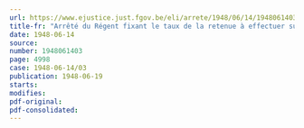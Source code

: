 ```yaml
---
url: https://www.ejustice.just.fgov.be/eli/arrete/1948/06/14/1948061403/justel
title-fr: "Arrêté du Régent fixant le taux de la retenue à effectuer sur le montant des pécules de vacances afférents à l'exercice 1947 en exécution de l'article 4 de la loi du 14 juin 1948 doublant la rémunération de vacances prévue par l'arrêté-loi du 3 janvier 1946, modifié par la loi du 16 juin 1947 concernant les vacances annuelles des travailleurs salariés"
date: 1948-06-14
source:
number: 1948061403
page: 4998
case: 1948-06-14/03
publication: 1948-06-19
starts:
modifies:
pdf-original:
pdf-consolidated:
---
```


